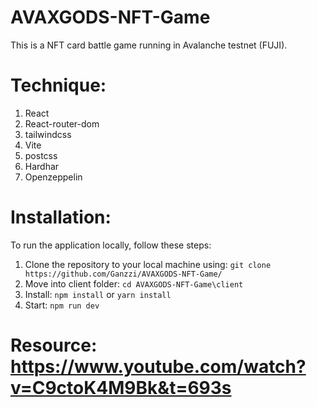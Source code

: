 # AVAXGODS-NFT-Game
This is a NFT card battle game running in Avalanche testnet (FUJI).

# Technique:
1. React
2. React-router-dom
3. tailwindcss
4. Vite
5. postcss
6. Hardhar
7. Openzeppelin

# Installation: 
To run the application locally, follow these steps:

1. Clone the repository to your local machine using: ``` git clone https://github.com/Ganzzi/AVAXGODS-NFT-Game/ ```
2. Move into client folder: ``` cd AVAXGODS-NFT-Game\client ```
3. Install: ``` npm install ``` or ``` yarn install ```
5. Start: ``` npm run dev ```

# Resource: https://www.youtube.com/watch?v=C9ctoK4M9Bk&t=693s
